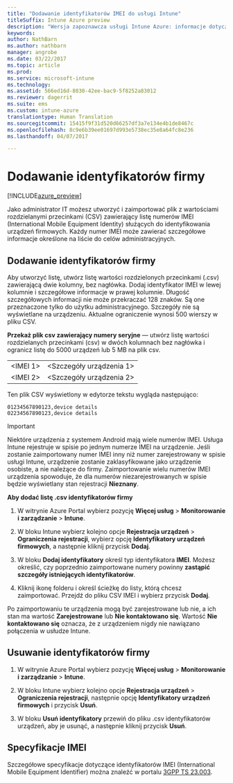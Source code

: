 ```yaml
---
title: "Dodawanie identyfikatorów IMEI do usługi Intune"
titleSuffix: Intune Azure preview
description: "Wersja zapoznawcza usługi Intune Azure: informacje dotyczące dodawania identyfikatorów firmy (numerów IMEI) do usługi Microsoft Intune. "
keywords: 
author: NathBarn
ms.author: nathbarn
manager: angrobe
ms.date: 03/22/2017
ms.topic: article
ms.prod: 
ms.service: microsoft-intune
ms.technology: 
ms.assetid: 566ed16d-8030-42ee-bac9-5f8252a83012
ms.reviewer: dagerrit
ms.suite: ems
ms.custom: intune-azure
translationtype: Human Translation
ms.sourcegitcommit: 15415f9f31d520d66257df3a7e134e4b1de8467c
ms.openlocfilehash: 8c9e6b39ee01697d993e5738ec35e8a64fc8e236
ms.lasthandoff: 04/07/2017

---
```


# <a name="add-corporate-identifiers"></a>Dodawanie identyfikatorów firmy

[!INCLUDE[azure_preview](../includes/azure_preview.md)]

Jako administrator IT możesz utworzyć i zaimportować plik z wartościami rozdzielanymi przecinkami (CSV) zawierający listę numerów IMEI (International Mobile Equipment Identity) służących do identyfikowania urządzeń firmowych. Każdy numer IMEI może zawierać szczegółowe informacje określone na liście do celów administracyjnych.

<!-- When you upload serial numbers for company-owned iOS devices, they must be paired with a corporate enrollment profile. Devices must then be enrolled using either Apple’s device enrollment program (DEP) or Apple Configurator to have them appear as company-owned. -->

## <a name="add-corporate-identifiers"></a>Dodawanie identyfikatorów firmy
Aby utworzyć listę, utwórz listę wartości rozdzielonych przecinkami (.csv) zawierającą dwie kolumny, bez nagłówka. Dodaj identyfikator IMEI w lewej kolumnie i szczegółowe informacje w prawej kolumnie. Długość szczegółowych informacji nie może przekraczać 128 znaków. Są one przeznaczone tylko do użytku administracyjnego. Szczegóły nie są wyświetlane na urządzeniu. Aktualne ograniczenie wynosi 500 wierszy w pliku CSV.

**Przekaż plik csv zawierający numery seryjne** — utwórz listę wartości rozdzielanych przecinkami (csv) w dwóch kolumnach bez nagłówka i ogranicz listę do 5000 urządzeń lub 5 MB na plik csv. 

|||
|-|-|
|&lt;IMEI 1&gt;|&lt;Szczegóły urządzenia 1&gt;|
|&lt;IMEI 2&gt;|&lt;Szczegóły urządzenia 2&gt;|

Ten plik CSV wyświetlony w edytorze tekstu wygląda następująco:

```
01234567890123,device details
02234567890123,device details
```


> [!IMPORTANT]
> Niektóre urządzenia z systemem Android mają wiele numerów IMEI. Usługa Intune rejestruje w spisie po jednym numerze IMEI na urządzenie. Jeśli zostanie zaimportowany numer IMEI inny niż numer zarejestrowany w spisie usługi Intune, urządzenie zostanie zaklasyfikowane jako urządzenie osobiste, a nie należące do firmy. Zaimportowanie wielu numerów IMEI urządzenia spowoduje, że dla numerów niezarejestrowanych w spisie będzie wyświetlany stan rejestracji **Nieznany**.

**Aby dodać listę .csv identyfikatorów firmy**

1. W witrynie Azure Portal wybierz pozycję **Więcej usług** > **Monitorowanie i zarządzanie** > **Intune**.

2. W bloku Intune wybierz kolejno opcje **Rejestracja urządzeń** > **Ograniczenia rejestracji**, wybierz opcję **Identyfikatory urządzeń firmowych**, a następnie kliknij przycisk **Dodaj**.

3. W bloku **Dodaj identyfikatory** określ typ identyfikatora **IMEI**. Możesz określić, czy poprzednio zaimportowane numery powinny **zastąpić szczegóły istniejących identyfikatorów**.  

4. Kliknij ikonę folderu i określ ścieżkę do listy, którą chcesz zaimportować. Przejdź do pliku CSV IMEI i wybierz przycisk **Dodaj**.

Po zaimportowaniu te urządzenia mogą być zarejestrowane lub nie, a ich stan ma wartość **Zarejestrowane** lub **Nie kontaktowano się**. Wartość **Nie kontaktowano się** oznacza, że z urządzeniem nigdy nie nawiązano połączenia w usłudze Intune.

## <a name="delete--corporate-identifiers"></a>Usuwanie identyfikatorów firmy

1. W witrynie Azure Portal wybierz pozycję **Więcej usług** > **Monitorowanie i zarządzanie** > **Intune**.

2. W bloku Intune wybierz kolejno opcje **Rejestracja urządzeń** > **Ograniczenia rejestracji**, następnie opcję **Identyfikatory urządzeń firmowych** i przycisk **Usuń**.

3. W bloku **Usuń identyfikatory** przewiń do pliku .csv identyfikatorów urządzeń, aby je usunąć, a następnie kliknij przycisk **Usuń**.

## <a name="imei-specifications"></a>Specyfikacje IMEI
Szczegółowe specyfikacje dotyczące identyfikatorów IMEI (International Mobile Equipment Identifier) można znaleźć w portalu [3GPP TS 23.003](https://portal.3gpp.org/desktopmodules/Specifications/SpecificationDetails.aspx?specificationId=729).

